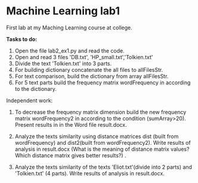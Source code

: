 # Machine Learning lab1
 First lab at my Maching Learning course at college.

**Tasks to do:**
1.	Open the file lab2_ex1.py and read the code. 
2.	Open and read 3 files 'DB.txt', 'HP_small.txt','Tolkien.txt' 
3.	Divide the text 'Tolkien.txt' into 3 parts. 
4.	For building dictionary concatenate the all files to allFilesStr.  
5.	For text comparison, build the dictionary from array allFilesStr. 
6.	For 5 text parts build the frequency matrix wordFrequency in according to the dictionary.

Independent work:
1.	To decrease the frequency matrix dimension build the new frequency matrix wordFrequency2 in according to the condition (sumArray>20). Present results in in the Word file result.docx.

2.	Analyze the texts similarity using distance matrices dist (built from wordFrequency) and dist2(built from wordFrequency2). Write results of analysis  in result.docx (What is the meaning of distance matrix values? Which distance matrix gives better results?) .

3.	Analyze the texts similarity of the texts 'Eliot.txt'(divide into 2 parts) and 'Tolkien.txt' (4 parts). Write results of analysis  in result.docx.
